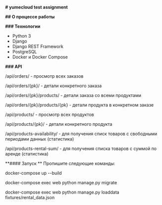 **# yumecloud test assignment**

**## О процессе работы**




**### Технологии**
- Python 3
- Django
- Django REST Framework
- PostgreSQL
- Docker и Docker Compose


**### API**

/api/orders/ - просмотр всех заказов

/api/orders/{pk}/ - детали конкретного заказа

/api/orders/{pk}/products/ - детали заказа со всеми продуктами

/api/orders/{pk}/products/{pk} - детали продукта в конкретном заказе


/api/products/ - просмотр всех продуктов

/api/products/{pk}/ - детали конкретного продукта

/api/products-availability/ - для получения списк товаров с свободными периодами данных (статистика)

/api/products-rental-sum/ - для получения списка товаров с суммой по аренде (статистика)



**#### Запуск
**
Пропишите следующие команды:

docker-compose up --build

docker-compose exec web python manage.py migrate

docker-compose exec web python manage.py loaddata fixtures/rental_data.json
